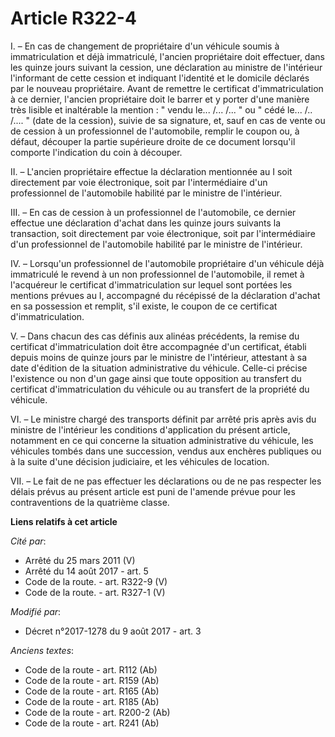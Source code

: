 # Article R322-4

I. – En cas de changement de propriétaire d'un véhicule soumis à immatriculation et déjà immatriculé, l'ancien propriétaire
doit effectuer, dans les quinze jours suivant la cession, une déclaration au ministre de l'intérieur l'informant de cette
cession et indiquant l'identité et le domicile déclarés par le nouveau propriétaire. Avant de remettre le certificat
d'immatriculation à ce dernier, l'ancien propriétaire doit le barrer et y porter d'une manière très lisible et inaltérable la
mention : " vendu le... /... /... " ou " cédé le... /.. /.... " (date de la cession), suivie de sa signature, et, sauf en cas
de vente ou de cession à un professionnel de l'automobile, remplir le coupon ou, à défaut, découper la partie supérieure
droite de ce document lorsqu'il comporte l'indication du coin à découper.

II. – L'ancien propriétaire effectue la déclaration mentionnée au I soit directement par voie électronique, soit par
l'intermédiaire d'un professionnel de l'automobile habilité par le ministre de l'intérieur.

III. – En cas de cession à un professionnel de l'automobile, ce dernier effectue une déclaration d'achat dans les quinze
jours suivants la transaction, soit directement par voie électronique, soit par l'intermédiaire d'un professionnel de
l'automobile habilité par le ministre de l'intérieur.

IV. – Lorsqu'un professionnel de l'automobile propriétaire d'un véhicule déjà immatriculé le revend à un non professionnel de
l'automobile, il remet à l'acquéreur le certificat d'immatriculation sur lequel sont portées les mentions prévues au I,
accompagné du récépissé de la déclaration d'achat en sa possession et remplit, s'il existe, le coupon de ce certificat
d'immatriculation.

V. – Dans chacun des cas définis aux alinéas précédents, la remise du certificat d'immatriculation doit être accompagnée d'un
certificat, établi depuis moins de quinze jours par le ministre de l'intérieur, attestant à sa date d'édition de la situation
administrative du véhicule. Celle-ci précise l'existence ou non d'un gage ainsi que toute opposition au transfert du
certificat d'immatriculation du véhicule ou au transfert de la propriété du véhicule.

VI. – Le ministre chargé des transports définit par arrêté pris après avis du ministre de l'intérieur les conditions
d'application du présent article, notamment en ce qui concerne la situation administrative du véhicule, les véhicules tombés
dans une succession, vendus aux enchères publiques ou à la suite d'une décision judiciaire, et les véhicules de location.

VII. – Le fait de ne pas effectuer les déclarations ou de ne pas respecter les délais prévus au présent article est puni de
l'amende prévue pour les contraventions de la quatrième classe.

**Liens relatifs à cet article**

_Cité par_:

  - Arrêté du 25 mars 2011 (V)
  - Arrêté du 14 août 2017 - art. 5
  - Code de la route. - art. R322-9 (V)
  - Code de la route. - art. R327-1 (V)

_Modifié par_:

  - Décret n°2017-1278 du 9 août 2017 - art. 3

_Anciens textes_:

  - Code de la route - art. R112 (Ab)
  - Code de la route - art. R159 (Ab)
  - Code de la route - art. R165 (Ab)
  - Code de la route - art. R185 (Ab)
  - Code de la route - art. R200-2 (Ab)
  - Code de la route - art. R241 (Ab)
